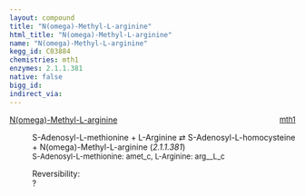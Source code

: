 ```yaml
---
layout: compound
title: "N(omega)-Methyl-L-arginine"
html_title: "N(omega)-Methyl-L-arginine"
name: "N(omega)-Methyl-L-arginine"
kegg_id: C03884
chemistries: mth1
enzymes: 2.1.1.381
native: false
bigg_id:
indirect_via:
---
```

<dl><dt class='rs-product'><a href='{{ site.url }}{{ site.baseurl }}/compounds/C03884' class='link-dark' data-bs-toggle='tooltip' data-bs-html='true' data-bs-title='KEGG: C03884'>N(omega)-Methyl-L-arginine</a><span style='float: right; max-width: 40%'><a href='{{ site.url }}{{ site.baseurl }}/chemistries/mth1' class='link-dark opacity-50' style='font-size: small; word-wrap: anywhere;'>mth1</a></span></dt><dd><p>S-Adenosyl-L-methionine + L-Arginine &#8644; S-Adenosyl-L-homocysteine + N(omega)-Methyl-L-arginine (<i>2.1.1.381</i>)<br /><span style='font-size: small;'><span data-bs-toggle='tooltip' data-bs-html='true' data-bs-title='KEGG: C00019'>S-Adenosyl-L-methionine</span>: amet_c, <span data-bs-toggle='tooltip' data-bs-html='true' data-bs-title='KEGG: C00062'>L-Arginine</span>: arg__L_c</span><br /><div class="reversibility_info">Reversibility: <div class="progress"><div class="progress-bar bg-light" role="progressbar" style="width: 100%" aria-valuenow="0" aria-valuemin="0" aria-valuemax="100"></div></div><span>?</span><div class="progress"><div class="progress-bar bg-light" role="progressbar" style="width: 100%" aria-valuenow="0" aria-valuemin="0" aria-valuemax="10"></div></div></div></p><dl></dl></dd></dl>